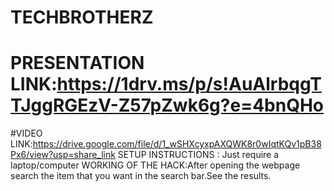 # TECHBROTHERZ
# PRESENTATION LINK:https://1drv.ms/p/s!AuAlrbqgTTJggRGEzV-Z57pZwk6g?e=4bnQHo
#VIDEO LINK:https://drive.google.com/file/d/1_wSHXcyxpAXQWK8r0wIqtKQv1pB38Px6/view?usp=share_link
SETUP INSTRUCTIONS : Just require a laptop/computer
WORKING OF THE HACK:After opening the webpage search the item that you want in the search bar.See the results.

